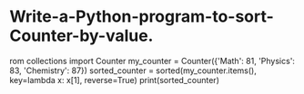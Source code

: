 # Write-a-Python-program-to-sort-Counter-by-value.
rom collections import Counter
my_counter = Counter({'Math': 81, 'Physics': 83, 'Chemistry': 87})
sorted_counter = sorted(my_counter.items(), key=lambda x: x[1], reverse=True)
print(sorted_counter)
